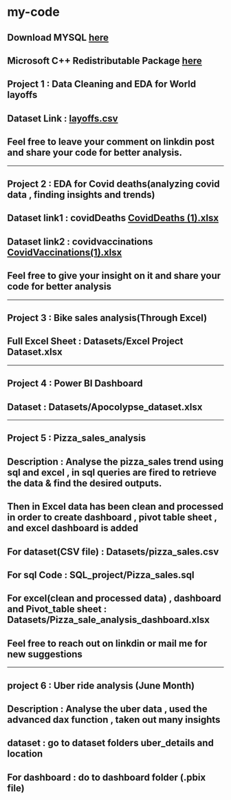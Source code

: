 # my-code
## Download MYSQL [here](https://dev.mysql.com/downloads/installer/)
## Microsoft C++ Redistributable Package [here](https://www.techspot.com/downloads/6776-visual-c-redistributable-package.html#google_vignette)
## Project 1 : Data Cleaning and EDA for World layoffs
## Dataset Link : [layoffs.csv](https://github.com/user-attachments/files/19112221/layoffs.csv)
## Feel free to leave your comment on linkdin post and share your code for better analysis.
-------------------------------------------------------------------------------------------------------------------------------------------------------------------------------
## Project 2 : EDA for Covid deaths(analyzing covid data , finding insights and trends)
## Dataset link1 : covidDeaths [CovidDeaths (1).xlsx](https://github.com/user-attachments/files/19148332/CovidDeaths.1.xlsx)
## Dataset link2 : covidvaccinations [CovidVaccinations(1).xlsx](https://github.com/user-attachments/files/19148334/CovidVaccinations.1.xlsx)
## Feel free to give your insight on it and share your code for better analysis
--------------------------------------------------------------------------------------------------------------------------------------------------------------------------------
## Project 3 : Bike sales analysis(Through Excel)
## Full Excel Sheet : Datasets/Excel Project Dataset.xlsx
--------------------------------------------------------------------------------------------------------------------------------------------------------------------------------
## Project 4 : Power BI Dashboard
## Dataset : Datasets/Apocolypse_dataset.xlsx
-------------------------------------------------------------------------------------------------------------------------------------------------------------------------------
## Project 5 : Pizza_sales_analysis
## Description : Analyse the pizza_sales trend using sql and excel , in sql queries are fired to retrieve the data & find the desired outputs.
## Then in Excel data has been clean and processed in order to create dashboard , pivot table sheet , and excel dashboard is added
## For dataset(CSV file) : Datasets/pizza_sales.csv
## For sql Code : SQL_project/Pizza_sales.sql
## For excel(clean and processed data) ,  dashboard and Pivot_table sheet : Datasets/Pizza_sale_analysis_dashboard.xlsx
## Feel free to reach out on linkdin or mail me for new suggestions
--------------------------------------------------------------------------------------------------------------------------------------------------------------------------------
## project 6 : Uber ride analysis (June Month)
## Description : Analyse the uber data , used the advanced dax function , taken out many insights
## dataset : go to dataset folders uber_details and location
## For dashboard : do to dashboard folder (.pbix file)

